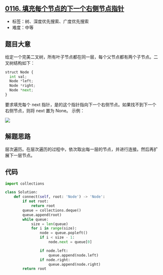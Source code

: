 ## [0116. 填充每个节点的下一个右侧节点指针](https://leetcode-cn.com/problems/populating-next-right-pointers-in-each-node/)

- 标签：树、深度优先搜索、广度优先搜索
- 难度：中等

## 题目大意

给定一个完美二叉树，所有叶子节点都在同一层，每个父节点都有两个子节点。二叉树结构如下：

```Python
struct Node {
  int val;
  Node *left;
  Node *right;
  Node *next;
}
```

要求填充每个 next 指针，是的这个指针指向下一个右侧节点。如果找不到下一个右侧节点，则将 next 置为 None。
示例：

![](https://assets.leetcode.com/uploads/2019/02/14/116_sample.png)

## 解题思路

层次遍历。在层次遍历的过程中，依次取出每一层的节点，并进行连接。然后再扩展下一层节点。

## 代码

```Python
import collections

class Solution:
    def connect(self, root: 'Node') -> 'Node':
        if not root:
            return root
        queue = collections.deque()
        queue.append(root)
        while queue:
            size = len(queue)
            for i in range(size):
                node = queue.popleft()
                if i < size - 1:
                    node.next = queue[0]

                if node.left:
                    queue.append(node.left)
                if node.right:
                    queue.append(node.right)
        return root
```

